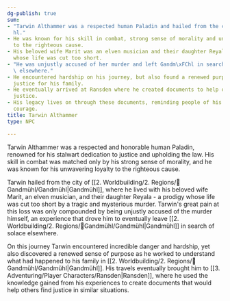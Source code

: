 ```yaml
---
dg-publish: true
sum:
- "Tarwin Althammer was a respected human Paladin and hailed from the city of Gandm\xFC\
  hl."
- He was known for his skill in combat, strong sense of morality and unwavering loyalty
  to the righteous cause.
- His beloved wife Marit was an elven musician and their daughter Reyala was a prodigy
  whose life was cut too short.
- "He was unjustly accused of her murder and left Gandm\xFChl in search of solace\
  \ elsewhere."
- He encountered hardship on his journey, but also found a renewed purpose to seek
  justice for his family.
- He eventually arrived at Ransden where he created documents to help others find
  justice.
- His legacy lives on through these documents, reminding people of his tragedy and
  courage.
title: Tarwin Althammer
type: NPC

---
```






Tarwin Althammer was a respected and honorable human Paladin, renowned for his stalwart dedication to justice and upholding the law. His skill in combat was matched only by his strong sense of morality, and he was known for his unwavering loyalty to the righteous cause.

Tarwin hailed from the city of [[2. Worldbuilding/2. Regions/🏰Gandmühl/Gandmühl\|Gandmühl]], where he lived with his beloved wife Marit, an elven musician, and their daughter Reyala - a prodigy whose life was cut too short by a tragic and mysterious murder. Tarwin's great pain at this loss was only compounded by being unjustly accused of the murder himself, an experience that drove him to eventually leave [[2. Worldbuilding/2. Regions/🏰Gandmühl/Gandmühl\|Gandmühl]] in search of solace elsewhere.

On this journey Tarwin encountered incredible danger and hardship, yet also discovered a renewed sense of purpose as he worked to understand what had happened to his family in [[2. Worldbuilding/2. Regions/🏰Gandmühl/Gandmühl\|Gandmühl]]. His travels eventually brought him to [[3. Adventuring/Player Characters/Ransden\|Ransden]], where he used the knowledge gained from his experiences to create documents that would help others find justice in similar situations. 
